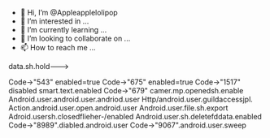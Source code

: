 - 👋 Hi, I’m @Appleapplelolipop
- 👀 I’m interested in ...
- 🌱 I’m currently learning ...
- 💞️ I’m looking to collaborate on ...
- 📫 How to reach me ...

<!---
Appleapplelolipop/Appleapplelolipop is a ✨ special ✨ repository because its `README.md` (this file) appears on your GitHub profile.
You can click the Preview link to take a look at your changes.
--->data.sh.hold--->
Code->"543" enabled=true
Code->"675" enabled=true
Code->"1517" disabled smart.text.enabled
Code->"679" camer.mp.openedsh.enable
Android.user.android.user.andriod.user
Http/android.user.guildaccessjpl.
Action.android.user.open.android.user
Android.user.file.sh.export
Adroid.usersh.closedflieher-/enabled
Android.user.sh.deletefddata.enabled
Code->"8989".diabled.android.user
Code->"9067".android.user.sweep



